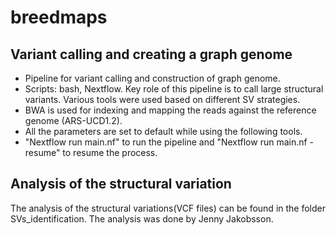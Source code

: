 # breedmaps
## Variant calling and creating a graph genome
- Pipeline for variant calling and construction of graph genome.
- Scripts: bash, Nextflow.
Key role of this pipeline is to call large structural variants. Various tools were used based on different SV strategies.
- BWA is used for indexing and mapping the reads against the reference genome (ARS-UCD1.2).
- All the parameters are set to default while using the following tools.
- "Nextflow run main.nf" to run the pipeline and "Nextflow run main.nf -resume" to resume the process.

## Analysis of the structural variation
The analysis of the structural variations(VCF files) can be found in the folder SVs_identification. The analysis was done by Jenny Jakobsson.

